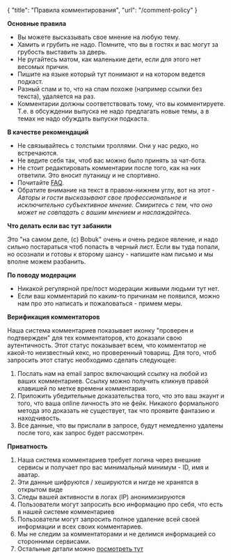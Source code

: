 {
   "title": "Правила комментирования",
   "url": "/comment-policy"
}

**Основные правила**

- Вы можете высказывать свое мнение на любую тему.
- Хамить и грубить не надо. Помните, что вы в гостях и вас могут за грубость выставить за дверь.
- Не ругайтесь матом, как маленькие дети, если для этого нет весомых причин.
- Пишите на языке который тут понимают и на котором ведется подкаст.
- Разный спам и то, что на спам похоже (например ссылки без текста), удаляется на раз.
- Комментарии должны соответствовать тому, что вы комментируете. Т.е. в обсуждении выпуска не надо предлагать новые темы, а в темах не надо обуждать выпуски подкаста.

**В качестве рекомендаций**

- Не связывайтесь с толстыми троллями. Они у нас редко, но встречаются.
- Не ведите себя так, чтоб вас можно было принять за чат-бота. 
- Не стоит редактировать комментарии после того, как на них ответили. Это вносит путаницу и не спортивно.
- Почитайте [FAQ](https://radio-t.com/faq/).
- Обратите внимание на текст в правом-нижнем углу, вот на этот - *Авторы и гости высказывают свое профессиональное и исключительно субъективное мнение. Смиритесь с тем, что оно может не совпадать с вашим мнением и наслаждайтесь.*

**Что делать если вас тут забанили**

Это "на самом деле, (c) Bobuk" очень и очень редкое явление, и надо сильно постараться чтоб попасть в черный лист. Если вы туда попали, но осознали и готовы к второму шансу - напишите нам письмо и мы вполне можем разбанить.

**По поводу модерации**

- Никакой регулярной пре/пост модерации живыми людьми тут нет. 
- Если ваш комментарий по каким-то причинам не появился, можно нам про это написать и пожаловаться - примем меры.

**Верификация комментаторов**

Наша система комментариев показывает иконку "проверен и подтвержден" для тех комментаторов, кто доказали свою аутентичность. Этот статус показывает всем, что комментатор не какой-то неизвестный кекс, но проверенный товарищ. Для того, чтоб запросить этот статус необходимо сделать следующее:

1. Послать нам на email запрос включающий ссылку на любой из ваших комментариев. Ссылку можно получить кликнув правой клавишей по метке времени комментария.
1. Приложить убедительные доказательства того, что это ваш экаунт и того, что ваша online личность это не фейк. Никакого формального метода это доказать не существует, так что проявите фантазию и находчивость.
1. Все данные, что вы прислали в запросе, будут немедленно удалены после того, как запрос будет рассмотрен.

**Приватность**

1. Наша система комментариев требует логина через внешние сервисы и получает про вас минимальный минимум - ID, имя и аватар.
1. Эти данные шифруются / хешируются и нигде не хранятся в открытом виде
1. Следы вашей активности в логах (IP) анонимизируются
1. Пользователи могут запросить всю информацию про себя, что есть в нашей системе комментариев
1. Пользователи могут запросить полное удаление всей своей информации и всех своих комментариев.
1. Мы не следим за комментаторами и не делимся информацией со сторонними сервисами.
1. Остальные детали можно [посмотреть тут](https://github.com/umputun/remark#privacy)
